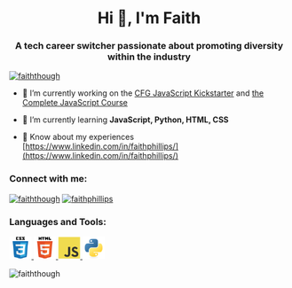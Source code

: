<h1 align="center">Hi 👋, I'm Faith</h1>
<h3 align="center">A tech career switcher passionate about promoting diversity within the industry</h3>

<p align="left"> <a href="https://github.com/ryo-ma/github-profile-trophy"><img src="https://github-profile-trophy.vercel.app/?username=faiththough" alt="faiththough" /></a> </p>

- 🔭 I’m currently working on the [CFG JavaScript Kickstarter](https://github.com/FaithThough/CFGJavaScriptKickstarter/tree/b6e10af4c2612be1e3a3f05f06a775a85fad06ce) and [the Complete JavaScript Course](https://github.com/FaithThough/The-Complete-JavaScript-Course/tree/e560d5aa54fbafb88250f39f3aefd0b417fd18e1)

- 🌱 I’m currently learning **JavaScript, Python, HTML, CSS**

- 📄 Know about my experiences [https://www.linkedin.com/in/faithphillips/](https://www.linkedin.com/in/faithphillips/)

<h3 align="left">Connect with me:</h3>
<p align="left">
<a href="https://codepen.io/faiththough" target="blank"><img align="center" src="https://raw.githubusercontent.com/rahuldkjain/github-profile-readme-generator/master/src/images/icons/Social/codepen.svg" alt="faiththough" height="30" width="40" /></a>
<a href="https://linkedin.com/in/faithphillips" target="blank"><img align="center" src="https://raw.githubusercontent.com/rahuldkjain/github-profile-readme-generator/master/src/images/icons/Social/linked-in-alt.svg" alt="faithphillips" height="30" width="40" /></a>
</p>

<h3 align="left">Languages and Tools:</h3>
<p align="left"> <a href="https://www.w3schools.com/css/" target="_blank" rel="noreferrer"> <img src="https://raw.githubusercontent.com/devicons/devicon/master/icons/css3/css3-original-wordmark.svg" alt="css3" width="40" height="40"/> </a> <a href="https://www.w3.org/html/" target="_blank" rel="noreferrer"> <img src="https://raw.githubusercontent.com/devicons/devicon/master/icons/html5/html5-original-wordmark.svg" alt="html5" width="40" height="40"/> </a> <a href="https://developer.mozilla.org/en-US/docs/Web/JavaScript" target="_blank" rel="noreferrer"> <img src="https://raw.githubusercontent.com/devicons/devicon/master/icons/javascript/javascript-original.svg" alt="javascript" width="40" height="40"/> </a> <a href="https://www.python.org" target="_blank" rel="noreferrer"> <img src="https://raw.githubusercontent.com/devicons/devicon/master/icons/python/python-original.svg" alt="python" width="40" height="40"/> </a> </p>

<p><img align="center" src="https://github-readme-streak-stats.herokuapp.com/?user=faiththough&" alt="faiththough" /></p>
